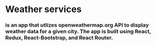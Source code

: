 # Weather services

### is an app that utlizes openweathermap.org API to display weather data for a given city. The app is built using React, Redux, React-Bootstrap, and React Router.
